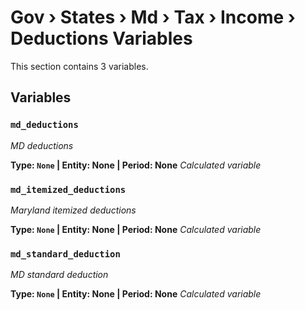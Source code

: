 # Gov › States › Md › Tax › Income › Deductions Variables

This section contains 3 variables.

## Variables

### `md_deductions`
*MD deductions*

**Type: `None` | Entity: None | Period: None**
*Calculated variable*

### `md_itemized_deductions`
*Maryland itemized deductions*

**Type: `None` | Entity: None | Period: None**
*Calculated variable*

### `md_standard_deduction`
*MD standard deduction*

**Type: `None` | Entity: None | Period: None**
*Calculated variable*
